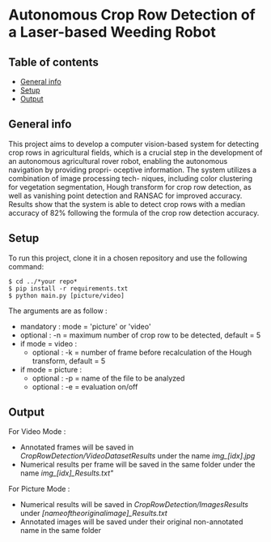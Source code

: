 # Autonomous Crop Row Detection of a Laser-based Weeding Robot

## Table of contents
* [General info](#general-info)
* [Setup](#setup)
* [Output](#output)

## General info
This project aims to develop a computer vision-based system for detecting crop rows
in agricultural fields, which is a crucial step in the development of an autonomous
agricultural rover robot, enabling the autonomous navigation by providing propri-
oceptive information. The system utilizes a combination of image processing tech-
niques, including color clustering for vegetation segmentation, Hough transform for
crop row detection, as well as vanishing point detection and RANSAC for improved
accuracy. 
Results show that the system is able to detect crop rows with a median
accuracy of 82% following the formula of the crop row detection accuracy.

	
## Setup
To run this project, clone it in a chosen repository and use the following command:

```
$ cd ../*your repo*
$ pip install -r requirements.txt
$ python main.py [picture/video]
```

The arguments are as follow : 
- mandatory : mode = 'picture' or 'video'
- optional : -n = maximum number of crop row to be detected, default = 5 
- if mode = video : 
    * optional : -k = number of frame before recalculation of the Hough transform, default = 5
- if mode = picture : 
    * optional : -p = name of the file to be analyzed 
    * optional : -e = evaluation on/off 


## Output


For Video Mode : 
- Annotated frames will be saved in *CropRowDetection/VideoDatasetResults* under the name *img_[idx].jpg*
- Numerical results per frame will be saved in the same folder under the name *img_[idx]_Results.txt"*

For Picture Mode : 
- Numerical results will be saved in *CropRowDetection/ImagesResults* under *[nameoftheoriginalimage]_Results.txt*
- Annotated images will be saved under their original non-annotated name in the same folder
